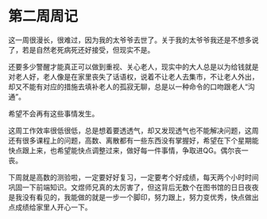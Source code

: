 # 第二周周记

这一周很漫长，很难过，因为我的太爷爷去世了。关于我的太爷爷我还是不想多说了，若是自然老死病死还好接受，但现实不是。

还要多少警醒才能真正可以做到重视、关心老人，现实中的大人总是以为给钱就是对老人好，老人像是在家里丧失了话语权，说着不让老人去集市，不让老人外出，却又不能有对应的措施去填补老人的孤寂无聊，总是以一种命令的口吻跟老人“沟通”。

希望不会再有这些事情发生。





这周工作效率很低很低，总是想着要透透气，却又发现透气也不能解决问题，这周还有很多课程上的问题，高数、离散都有一些东西没有掌握好，希望在下个星期能快点跟上来，也希望能快点调整过来，做好每一件事情，争取进QG。偶尔丧一丧。







下周就是高数的测验啦，一定要好好复习，一定要考个好成绩，每天两个小时时间巩固一下前端知识。文煜师兄真的太厉害了，但这背后无数个在图书馆的日日夜夜是我没有看见的，我能做的就是一步一个脚印，努力跟上，努力变优秀，快点做出点成绩给家里人开心一下。